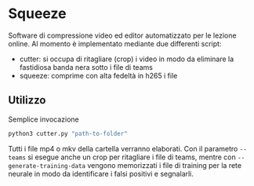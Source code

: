 # Squeeze
Software di compressione video ed editor automatizzato per le lezione online.
Al momento è implementato mediante due differenti script:
- cutter: si occupa di ritagliare (crop) i video in modo da eliminare la fastidiosa banda nera sotto i file di teams
- squeeze: comprime con alta fedeltà in h265 i file

## Utilizzo
Semplice invocazione
```bash
python3 cutter.py "path-to-folder"
```

Tutti i file mp4 o mkv della cartella verranno elaborati. Con il parametro `--teams` si esegue anche un crop per ritagliare i file di teams, mentre con `--generate-training-data` vengono memorizzati i file di training per la rete neurale in modo da identificare i falsi positivi e segnalarli.
